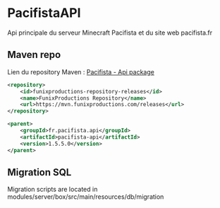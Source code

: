 # PacifistaAPI
Api principale du serveur Minecraft Pacifista et du site web pacifista.fr

## Maven repo

Lien du repository Maven : [Pacifista - Api package](https://mvn.funixproductions.com/#/releases/fr/pacifista/api)

```xml
<repository>
    <id>funixproductions-repository-releases</id>
    <name>FunixProductions Repository</name>
    <url>https://mvn.funixproductions.com/releases</url>
</repository>

<parent>
    <groupId>fr.pacifista.api</groupId>
    <artifactId>pacifista-api</artifactId>
    <version>1.5.5.0</version>
</parent>
```

## Migration SQL

Migration scripts are located in modules/server/box/src/main/resources/db/migration
